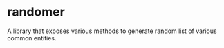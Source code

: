 # randomer
A library that exposes various methods to generate random list of various common entities.
